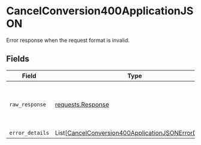 # CancelConversion400ApplicationJSON

Error response when the request format is invalid.


## Fields

| Field                                                                                                                         | Type                                                                                                                          | Required                                                                                                                      | Description                                                                                                                   |
| ----------------------------------------------------------------------------------------------------------------------------- | ----------------------------------------------------------------------------------------------------------------------------- | ----------------------------------------------------------------------------------------------------------------------------- | ----------------------------------------------------------------------------------------------------------------------------- |
| `raw_response`                                                                                                                | [requests.Response](https://requests.readthedocs.io/en/latest/api/#requests.Response)                                         | :heavy_minus_sign:                                                                                                            | Raw HTTP response; suitable for custom response parsing                                                                       |
| `error_details`                                                                                                               | List[[CancelConversion400ApplicationJSONErrorDetails](../../models/errors/cancelconversion400applicationjsonerrordetails.md)] | :heavy_minus_sign:                                                                                                            | N/A                                                                                                                           |